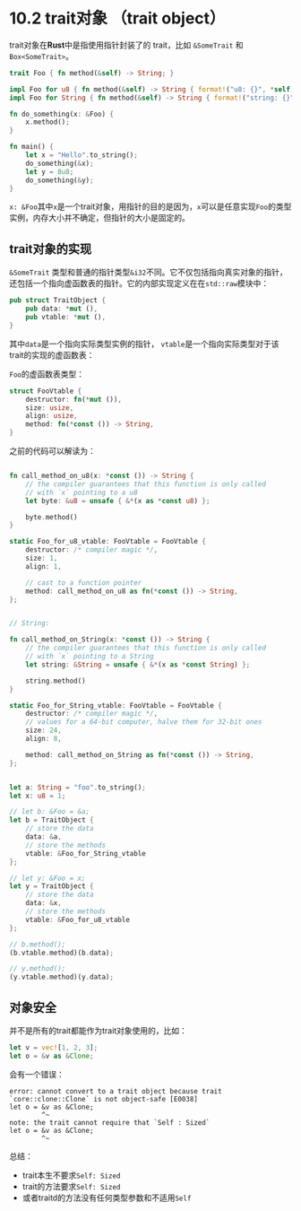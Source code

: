 # 10.2 trait对象 （trait object）

trait对象在**Rust**中是指使用指针封装了的 trait，比如 `&SomeTrait` 和 `Box<SomeTrait>`。

```rust
trait Foo { fn method(&self) -> String; }

impl Foo for u8 { fn method(&self) -> String { format!("u8: {}", *self) } }
impl Foo for String { fn method(&self) -> String { format!("string: {}", *self) } }

fn do_something(x: &Foo) {
    x.method();
}

fn main() {
    let x = "Hello".to_string();
    do_something(&x);
    let y = 8u8;
    do_something(&y);
}
```

`x: &Foo`其中`x`是一个trait对象，用指针的目的是因为，`x`可以是任意实现`Foo`的类型实例，内存大小并不确定，但指针的大小是固定的。

## trait对象的实现

`&SomeTrait` 类型和普通的指针类型`&i32`不同。它不仅包括指向真实对象的指针，还包括一个指向虚函数表的指针。它的内部实现定义在在`std::raw`模块中：

```rust
pub struct TraitObject {
    pub data: *mut (),
    pub vtable: *mut (),
}
```

其中`data`是一个指向实际类型实例的指针， `vtable`是一个指向实际类型对于该trait的实现的虚函数表：

`Foo`的虚函数表类型：

```rust
struct FooVtable {
    destructor: fn(*mut ()),
    size: usize,
    align: usize,
    method: fn(*const ()) -> String,
}
```

之前的代码可以解读为：

```rust

fn call_method_on_u8(x: *const ()) -> String {
    // the compiler guarantees that this function is only called
    // with `x` pointing to a u8
    let byte: &u8 = unsafe { &*(x as *const u8) };

    byte.method()
}

static Foo_for_u8_vtable: FooVtable = FooVtable {
    destructor: /* compiler magic */,
    size: 1,
    align: 1,

    // cast to a function pointer
    method: call_method_on_u8 as fn(*const ()) -> String,
};


// String:

fn call_method_on_String(x: *const ()) -> String {
    // the compiler guarantees that this function is only called
    // with `x` pointing to a String
    let string: &String = unsafe { &*(x as *const String) };

    string.method()
}

static Foo_for_String_vtable: FooVtable = FooVtable {
    destructor: /* compiler magic */,
    // values for a 64-bit computer, halve them for 32-bit ones
    size: 24,
    align: 8,

    method: call_method_on_String as fn(*const ()) -> String,
};


let a: String = "foo".to_string();
let x: u8 = 1;

// let b: &Foo = &a;
let b = TraitObject {
    // store the data
    data: &a,
    // store the methods
    vtable: &Foo_for_String_vtable
};

// let y: &Foo = x;
let y = TraitObject {
    // store the data
    data: &x,
    // store the methods
    vtable: &Foo_for_u8_vtable
};

// b.method();
(b.vtable.method)(b.data);

// y.method();
(y.vtable.method)(y.data);
```

## 对象安全

并不是所有的trait都能作为trait对象使用的，比如：

```rust
let v = vec![1, 2, 3];
let o = &v as &Clone;
```

会有一个错误：

```
error: cannot convert to a trait object because trait `core::clone::Clone` is not object-safe [E0038]
let o = &v as &Clone;
        ^~
note: the trait cannot require that `Self : Sized`
let o = &v as &Clone;
        ^~
```

总结：

* trait本生不要求`Self: Sized`
* trait的方法要求`Self: Sized`
* 或者traitd的方法没有任何类型参数和不适用`Self`
